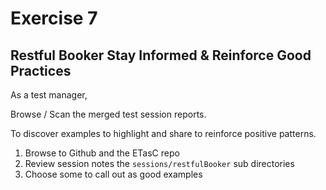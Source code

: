 # Exercise 7

## Restful Booker Stay Informed & Reinforce Good Practices

As a test manager, 

Browse / Scan the merged test session reports. 

To discover examples to highlight and share to  reinforce positive patterns.

1. Browse to Github and the ETasC repo
2. Review session notes the `sessions/restfulBooker` sub directories
3. Choose some to call out as good examples